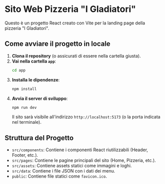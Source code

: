 # Sito Web Pizzeria "I Gladiatori"

Questo è un progetto React creato con Vite per la landing page della pizzeria "I Gladiatori".

## Come avviare il progetto in locale

1.  **Clona il repository** (o assicurati di essere nella cartella giusta).
2.  **Vai nella cartella `app`**:
    ```bash
    cd app
    ```
3.  **Installa le dipendenze**:
    ```bash
    npm install
    ```
4.  **Avvia il server di sviluppo**:
    ```bash
    npm run dev
    ```
    Il sito sarà visibile all'indirizzo `http://localhost:5173` (o la porta indicata nel terminale).

## Struttura del Progetto

-   `src/components`: Contiene i componenti React riutilizzabili (Header, Footer, etc.).
-   `src/pages`: Contiene le pagine principali del sito (Home, Pizzeria, etc.).
-   `src/assets`: Contiene assets statici come immagini e loghi.
-   `src/data`: Contiene i file JSON con i dati dei menu.
-   `public`: Contiene file statici come `favicon.ico`.